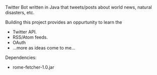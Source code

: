 Twitter Bot written in Java that tweets/posts about world news, natural
disasters, etc.

Building this project provides an oppurtunity to learn the 
* Twitter API.
* RSS/Atom feeds.
* OAuth
* ...more as ideas come to me...

Dependencies:
* rome-fetcher-1.0.jar
